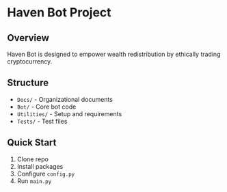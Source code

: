 # Haven Bot Project

## Overview
Haven Bot is designed to empower wealth redistribution by ethically trading cryptocurrency.

## Structure
- `Docs/` - Organizational documents
- `Bot/` - Core bot code
- `Utilities/` - Setup and requirements
- `Tests/` - Test files

## Quick Start
1. Clone repo
2. Install packages
3. Configure `config.py`
4. Run `main.py`
